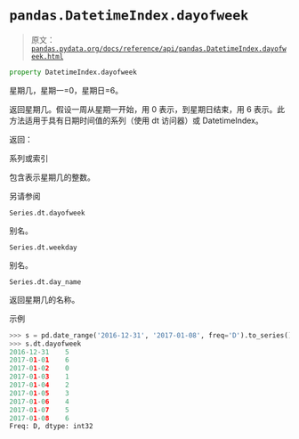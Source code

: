 # `pandas.DatetimeIndex.dayofweek`

> 原文：[`pandas.pydata.org/docs/reference/api/pandas.DatetimeIndex.dayofweek.html`](https://pandas.pydata.org/docs/reference/api/pandas.DatetimeIndex.dayofweek.html)

```py
property DatetimeIndex.dayofweek
```

星期几，星期一=0，星期日=6。

返回星期几。假设一周从星期一开始，用 0 表示，到星期日结束，用 6 表示。此方法适用于具有日期时间值的系列（使用 dt 访问器）或 DatetimeIndex。

返回：

系列或索引

包含表示星期几的整数。

另请参阅

`Series.dt.dayofweek`

别名。

`Series.dt.weekday`

别名。

`Series.dt.day_name`

返回星期几的名称。

示例

```py
>>> s = pd.date_range('2016-12-31', '2017-01-08', freq='D').to_series()
>>> s.dt.dayofweek
2016-12-31    5
2017-01-01    6
2017-01-02    0
2017-01-03    1
2017-01-04    2
2017-01-05    3
2017-01-06    4
2017-01-07    5
2017-01-08    6
Freq: D, dtype: int32 
```
